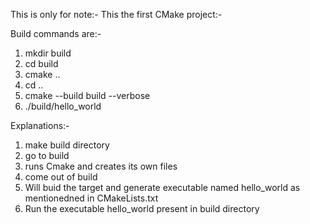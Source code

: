 This is only for note:-
This the first CMake project:-

Build commands are:-

1. mkdir build
2. cd build
3. cmake ..
4. cd ..
5. cmake --build build --verbose
6. ./build/hello_world

Explanations:-
1. make build directory
2. go to build 
3. runs Cmake and creates its own files
4. come out of build 
5. Will buid the target and generate executable named hello_world as mentionedned in CMakeLists.txt
6. Run the executable hello_world present in build directory